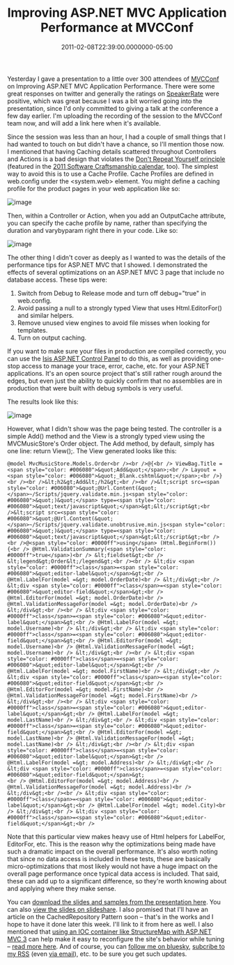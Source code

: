 ﻿---
title: Improving ASP.NET MVC Application Performance at MVCConf
date: "2011-02-08T22:39:00.0000000-05:00"
description: Yesterday I gave a presentation to a little over 300 attendees of
featuredImage: /img/asp-net-mvc-logo.jpg
---

Yesterday I gave a presentation to a little over 300 attendees of [MVCConf](http://www.mvcconf.com/) on Improving ASP.NET MVC Application Performance. There were some great responses on twitter and generally the ratings on [SpeakerRate](http://speakerrate.com/talks/5535) were positive, which was great because I was a bit worried going into the presentation, since I'd only committed to giving a talk at the conference a few day earlier. I'm uploading the recording of the session to the MVCConf team now, and will add a link here when it's available.

Since the session was less than an hour, I had a couple of small things that I had wanted to touch on but didn't have a chance, so I'll mention those now. I mentioned that having Caching details scattered throughout Controllers and Actions is a bad design that violates the [Don't Repeat Yourself principle](https://deviq.com/don-t-repeat-yourself/) (featured in the [2011 Software Craftsmanship calendar](http://nimblepros.com/products/software-craftsmanship-2011-calendar.aspx), too). The simplest way to avoid this is to use a Cache Profile. Cache Profiles are defined in web.config under the <system.web><caching> element. You might define a caching profile for the product pages in your web application like so:

![image](<> "image")

Then, within a Controller or Action, when you add an OutputCache attribute, you can specify the cache profile by name, rather than specifying the duration and varybyparam right there in your code. Like so:

![image](<>"image")

The other thing I didn't cover as deeply as I wanted to was the details of the performance tips for ASP.NET MVC that I showed. I demonstrated the effects of several optimizations on an ASP.NET MVC 3 page that include no database access. These tips were:

1. Switch from Debug to Release mode and turn off debug="true" in web.config.
2. Avoid passing a null to a strongly typed View that uses Html.EditorFor() and similar helpers.
3. Remove unused view engines to avoid file misses when looking for templates.
4. Turn on output caching.

If you want to make sure your files in production are compiled correctly, you can use the [Isis ASP.NET Control Panel](http://isis.codeplex.com/) to do this, as well as providing one-stop access to manage your trace, error, cache, etc. for your ASP.NET applications. It's an open source project that's still rather rough around the edges, but even just the ability to quickly confirm that no assemblies are in production that were built with debug symbols is very useful.

The results look like this:

![image](<>"image")

However, what I didn't show was the page being tested. The controller is a simple Add() method and the View is a strongly typed view using the MVCMusicStore's Order object. The Add method, by default, simply has one line: return View();. The View generated looks like this:

```
@model MvcMusicStore.Models.Order<br /><br />@{<br /> ViewBag.Title = <span style="color: #006080">&quot;Add&quot;</span>;<br /> Layout = <span style="color: #006080">&quot;_Blank.cshtml&quot;</span>;<br />}<br /><br />&lt;h2&gt;Add&lt;/h2&gt;<br /><br />&lt;script src=<span style="color: #006080">&quot;@Url.Content(&quot;</span>~/Scripts/jquery.validate.min.js<span style="color: #006080">&quot;)&quot;</span> type=<span style="color: #006080">&quot;text/javascript&quot;</span>&gt;&lt;/script&gt;<br />&lt;script src=<span style="color: #006080">&quot;@Url.Content(&quot;</span>~/Scripts/jquery.validate.unobtrusive.min.js<span style="color: #006080">&quot;)&quot;</span> type=<span style="color: #006080">&quot;text/javascript&quot;</span>&gt;&lt;/script&gt;<br /><br />@<span style="color: #0000ff">using</span> (Html.BeginForm()) {<br /> @Html.ValidationSummary(<span style="color: #0000ff">true</span>)<br /> &lt;fieldset&gt;<br /> &lt;legend&gt;Order&lt;/legend&gt;<br /><br /> &lt;div <span style="color: #0000ff">class</span>=<span style="color: #006080">&quot;editor-label&quot;</span>&gt;<br /> @Html.LabelFor(model =&gt; model.OrderDate)<br /> &lt;/div&gt;<br /> &lt;div <span style="color: #0000ff">class</span>=<span style="color: #006080">&quot;editor-field&quot;</span>&gt;<br /> @Html.EditorFor(model =&gt; model.OrderDate)<br /> @Html.ValidationMessageFor(model =&gt; model.OrderDate)<br /> &lt;/div&gt;<br /><br /> &lt;div <span style="color: #0000ff">class</span>=<span style="color: #006080">&quot;editor-label&quot;</span>&gt;<br /> @Html.LabelFor(model =&gt; model.Username)<br /> &lt;/div&gt;<br /> &lt;div <span style="color: #0000ff">class</span>=<span style="color: #006080">&quot;editor-field&quot;</span>&gt;<br /> @Html.EditorFor(model =&gt; model.Username)<br /> @Html.ValidationMessageFor(model =&gt; model.Username)<br /> &lt;/div&gt;<br /><br /> &lt;div <span style="color: #0000ff">class</span>=<span style="color: #006080">&quot;editor-label&quot;</span>&gt;<br /> @Html.LabelFor(model =&gt; model.FirstName)<br /> &lt;/div&gt;<br /> &lt;div <span style="color: #0000ff">class</span>=<span style="color: #006080">&quot;editor-field&quot;</span>&gt;<br /> @Html.EditorFor(model =&gt; model.FirstName)<br /> @Html.ValidationMessageFor(model =&gt; model.FirstName)<br /> &lt;/div&gt;<br /><br /> &lt;div <span style="color: #0000ff">class</span>=<span style="color: #006080">&quot;editor-label&quot;</span>&gt;<br /> @Html.LabelFor(model =&gt; model.LastName)<br /> &lt;/div&gt;<br /> &lt;div <span style="color: #0000ff">class</span>=<span style="color: #006080">&quot;editor-field&quot;</span>&gt;<br /> @Html.EditorFor(model =&gt; model.LastName)<br /> @Html.ValidationMessageFor(model =&gt; model.LastName)<br /> &lt;/div&gt;<br /><br /> &lt;div <span style="color: #0000ff">class</span>=<span style="color: #006080">&quot;editor-label&quot;</span>&gt;<br /> @Html.LabelFor(model =&gt; model.Address)<br /> &lt;/div&gt;<br /> &lt;div <span style="color: #0000ff">class</span>=<span style="color: #006080">&quot;editor-field&quot;</span>&gt;
<br /> @Html.EditorFor(model =&gt; model.Address)<br /> @Html.ValidationMessageFor(model =&gt; model.Address)<br /> &lt;/div&gt;<br /><br /> &lt;div <span style="color: #0000ff">class</span>=<span style="color: #006080">&quot;editor-label&quot;</span>&gt;<br /> @Html.LabelFor(model =&gt; model.City)<br /> &lt;/div&gt;<br /> &lt;div <span style="color: #0000ff">class</span>=<span style="color: #006080">&quot;editor-field&quot;</span>&gt;<br />
```

Note that this particular view makes heavy use of Html helpers for LabelFor, EditorFor, etc. This is the reason why the optimizations being made have such a dramatic impact on the overall performance. It's also worth noting that since no data access is included in these tests, these are basically micro-optimizations that most likely would not have a huge impact on the overall page performance once typical data access is included. That said, these can add up to a significant difference, so they're worth knowing about and applying where they make sense.

You can [download the slides and samples from the presentation here](http://ssmith-presentations.s3.amazonaws.com/ImprovingASPNETMVCPerformance.zip). You can also [view the slides on slideshare](http://www.slideshare.net/ardalis/improving-aspnet-mvc-application-performance). I also promised that I'll have an article on the CachedRepository Pattern soon – that's in the works and I hope to have it done later this week. I'll link to it from here as well. I also mentioned that [using an IOC container like StructureMap with ASP.NET MVC 3](/how-do-i-use-structuremap-with-asp-net-mvc-3) can help make it easy to reconfigure the site's behavior while tuning – [read more here](/how-do-i-use-structuremap-with-asp-net-mvc-3). And of course, you can [follow me on bluesky](https://bsky.app/profile/ardalis.com), [subcribe to my RSS](http://feeds.feedburner.com/StevenSmith) (even [via email](http://feedburner.google.com/fb/a/mailverify?uri=StevenSmith)), etc. to be sure you get such updates.

